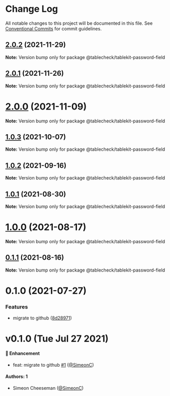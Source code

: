 # Change Log

All notable changes to this project will be documented in this file.
See [Conventional Commits](https://conventionalcommits.org) for commit guidelines.

## [2.0.2](https://github.com/tablecheck/tablekit/compare/@tablecheck/tablekit-password-field@2.0.1...@tablecheck/tablekit-password-field@2.0.2) (2021-11-29)

**Note:** Version bump only for package @tablecheck/tablekit-password-field





## [2.0.1](https://github.com/tablecheck/tablekit/compare/@tablecheck/tablekit-password-field@2.0.0...@tablecheck/tablekit-password-field@2.0.1) (2021-11-26)

**Note:** Version bump only for package @tablecheck/tablekit-password-field





# [2.0.0](https://github.com/tablecheck/tablekit/compare/@tablecheck/tablekit-password-field@1.0.3...@tablecheck/tablekit-password-field@2.0.0) (2021-11-09)

**Note:** Version bump only for package @tablecheck/tablekit-password-field





## [1.0.3](https://github.com/tablecheck/tablekit/compare/@tablecheck/tablekit-password-field@1.0.2...@tablecheck/tablekit-password-field@1.0.3) (2021-10-07)

**Note:** Version bump only for package @tablecheck/tablekit-password-field





## [1.0.2](https://github.com/tablecheck/tablekit/compare/@tablecheck/tablekit-password-field@1.0.1...@tablecheck/tablekit-password-field@1.0.2) (2021-09-16)

**Note:** Version bump only for package @tablecheck/tablekit-password-field





## [1.0.1](https://github.com/tablecheck/tablekit/compare/@tablecheck/tablekit-password-field@1.0.0...@tablecheck/tablekit-password-field@1.0.1) (2021-08-30)

**Note:** Version bump only for package @tablecheck/tablekit-password-field





# [1.0.0](https://github.com/tablecheck/tablekit/compare/@tablecheck/tablekit-password-field@0.1.1...@tablecheck/tablekit-password-field@1.0.0) (2021-08-17)

**Note:** Version bump only for package @tablecheck/tablekit-password-field





## [0.1.1](https://github.com/tablecheck/tablekit/compare/@tablecheck/tablekit-password-field@0.1.0...@tablecheck/tablekit-password-field@0.1.1) (2021-08-16)

**Note:** Version bump only for package @tablecheck/tablekit-password-field





# 0.1.0 (2021-07-27)


### Features

* migrate to github ([8d28971](https://github.com/tablecheck/tablekit/commit/8d28971175010fcb2a3cd9c48a749e7af1bdc9f9))





# v0.1.0 (Tue Jul 27 2021)

#### 🚀 Enhancement

- feat: migrate to github [#1](https://github.com/tablecheck/tablekit/pull/1) ([@SimeonC](https://github.com/SimeonC))

#### Authors: 1

- Simeon Cheeseman ([@SimeonC](https://github.com/SimeonC))

